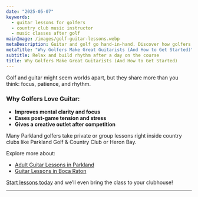 ```yaml
---
date: "2025-05-07"
keywords:
  - guitar lessons for golfers
  - country club music instructor
  - music classes after golf
mainImage: /images/golf-guitar-lessons.webp
metaDescription: Guitar and golf go hand-in-hand. Discover how golfers in Parkland are taking up music as a creative, relaxing post-round hobby.
metaTitle: "Why Golfers Make Great Guitarists (And How to Get Started)"
subtitle: Relax and build rhythm after a day on the course
title: Why Golfers Make Great Guitarists (And How to Get Started)
---
```


Golf and guitar might seem worlds apart, but they share more than you think: focus, patience, and rhythm.

### Why Golfers Love Guitar:

- **Improves mental clarity and focus**
- **Eases post-game tension and stress**
- **Gives a creative outlet after competition**

Many Parkland golfers take private or group lessons right inside country clubs like Parkland Golf & Country Club or Heron Bay.

Explore more about:

- [Adult Guitar Lessons in Parkland](https://www.parklandguitarlessons.com/adult-guitar-lessons-parkland)
- [Guitar Lessons in Boca Raton](https://www.parklandguitarlessons.com/guitar-lessons-boca-raton-fl)

[Start lessons today](https://www.parklandguitarlessons.com/contact) and we’ll even bring the class to your clubhouse!

---
